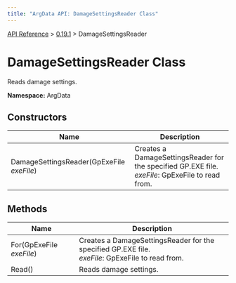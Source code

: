 ```yaml
---
title: "ArgData API: DamageSettingsReader Class"
---
```


[API Reference](/argdata/api) &gt; [0.19.1](/argdata/api/0.19.1) &gt; DamageSettingsReader

# DamageSettingsReader Class

Reads damage settings.

**Namespace:** ArgData

## Constructors

<table class="table table-bordered table-striped ">
<thead>
  <tr>
    <th>Name</th>
    <th>Description</th>
  </tr>
</thead>
<tbody>
  <tr>
    <td>DamageSettingsReader(GpExeFile <em>exeFile</em>)</td>
    <td>Creates a DamageSettingsReader for the specified GP.EXE file.<br /><em>exeFile</em>: GpExeFile to read from.<br /></td>
  </tr>
</tbody>
</table>


## Methods

<table class="table table-bordered table-striped ">
<thead>
  <tr>
    <th>Name</th>
    <th>Description</th>
  </tr>
</thead>
<tbody>
  <tr>
    <td>For(GpExeFile <em>exeFile</em>)</td>
    <td>Creates a DamageSettingsReader for the specified GP.EXE file.<br /><em>exeFile</em>: GpExeFile to read from.<br /></td>
  </tr>
  <tr>
    <td>Read()</td>
    <td>Reads damage settings.</td>
  </tr>
</tbody>
</table>


